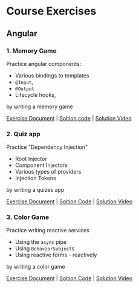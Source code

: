 # Course Exercises

## Angular

### 1. Memory Game
Practice angular components: 
- Various bindings to templates
- `@Input`, 
- `@Output` 
- Lifecycle hooks,

by writing a memory game

[Exercise Document](./angular/01-components-memory-game/) | 
[Soltion code](./angular/01-components-memory-game/solution/) | 
[Solution Video](https://youtu.be/STvDVdZ1XOw)

### 2. Quiz app
Practice "Dependency Injection"
- Root Injector
- Component Injectors
- Various types of providers
- Injection Tokens

by writing a quizes app

[Exercise Document](./angular/02-di-quizes/) |
[Soltion Code](./angular/02-di-quizes/solution/) |
[Solution Video](https://youtu.be/hGGzuQYO7_E) 

### 3. Color Game
Practice writing reactive services
- Using the `async` pipe
- Using `BehaviorSubject`s
- Using reactive forms - reactively

by writing a color game

[Exercise Document](./angular/03-rx-services-color-game/) |
[Soltion Code](./angular/03-rx-services-color-game/solution/) |
[Solution Video](https://youtu.be/krTZrXUKGjA) 

